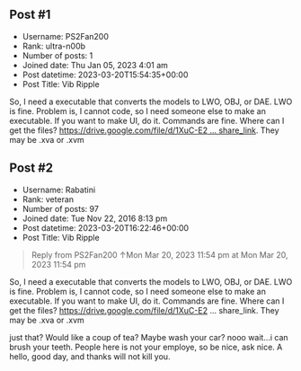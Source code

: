 ## Post #1
- Username: PS2Fan200
- Rank: ultra-n00b
- Number of posts: 1
- Joined date: Thu Jan 05, 2023 4:01 am
- Post datetime: 2023-03-20T15:54:35+00:00
- Post Title: Vib Ripple

So, I need a executable that converts the models to LWO, OBJ, or DAE. LWO is fine. Problem is, I cannot code, so I need someone else to make an executable. If you want to make UI, do it. Commands are fine. Where can I get the files? [https://drive.google.com/file/d/1XuC-E2 ... share_link](https://drive.google.com/file/d/1XuC-E2UsELCt1XlHu-TVC1bmmnNvlubW/view?usp=share_link). They may be .xva or .xvm
## Post #2
- Username: Rabatini
- Rank: veteran
- Number of posts: 97
- Joined date: Tue Nov 22, 2016 8:13 pm
- Post datetime: 2023-03-20T16:22:46+00:00
- Post Title: Vib Ripple

> Reply from PS2Fan200 ↑Mon Mar 20, 2023 11:54 pm at Mon Mar 20, 2023 11:54 pm
>
> 
So, I need a executable that converts the models to LWO, OBJ, or DAE. LWO is fine. Problem is, I cannot code, so I need someone else to make an executable. If you want to make UI, do it. Commands are fine. Where can I get the files? https://drive.google.com/file/d/1XuC-E2 ... share_link. They may be .xva or .xvm

just that?
Would like a coup of tea?
Maybe wash your car? nooo wait...i can brush your teeth.
People here is not your employe, so be nice, ask nice.
A hello, good day, and thanks will not kill you.
